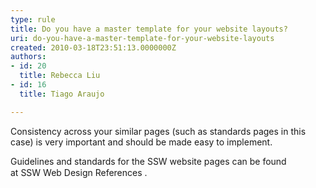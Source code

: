 ```yaml
---
type: rule
title: Do you have a master template for your website layouts?
uri: do-you-have-a-master-template-for-your-website-layouts
created: 2010-03-18T23:51:13.0000000Z
authors:
- id: 20
  title: Rebecca Liu
- id: 16
  title: Tiago Araujo

---
```




<span class='intro'> Consistency across your similar pages (such as standards pages in this case) is very important and should be made easy to implement. 
 </span>


  <p>Guidelines and standards&#160;for the SSW website pages can be found at&#160;<span style="line-height&#58;20px;"><a>SSW&#160;Web Design References </a> .</span></p>



